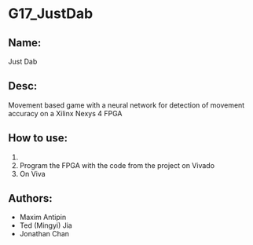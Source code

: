 # G17_JustDab
## Name: 
Just Dab
## Desc: 
Movement based game with a neural network for detection of movement accuracy on a Xilinx Nexys 4 FPGA
## How to use:
1. 
2. Program the FPGA with the code from the project on Vivado
3. On Viva

## Authors:
* Maxim Antipin
* Ted (Mingyi) Jia
* Jonathan Chan
